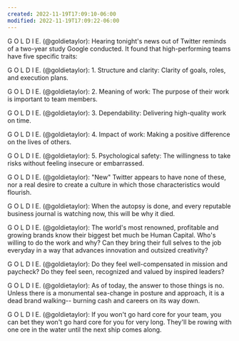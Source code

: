```yaml
---
created: 2022-11-19T17:09:10-06:00
modified: 2022-11-19T17:09:22-06:00
---
```


G O L D I E. (@goldietaylor): Hearing tonight's news out of Twitter reminds of a two-year study Google conducted. It found that high-performing teams have five specific traits:

G O L D I E. (@goldietaylor): 1. Structure and clarity: Clarity of goals, roles, and execution plans.

G O L D I E. (@goldietaylor): 2. Meaning of work: The purpose of their work is important to team members.

G O L D I E. (@goldietaylor): 3. Dependability: Delivering high-quality work on time.

G O L D I E. (@goldietaylor): 4. Impact of work: Making a positive difference on the lives of others.

G O L D I E. (@goldietaylor): 5. Psychological safety: The willingness to take risks without feeling insecure or embarrassed.

G O L D I E. (@goldietaylor): "New" Twitter appears to have none of these, nor a real desire to create a culture in which those characteristics would flourish.

G O L D I E. (@goldietaylor): When the autopsy is done, and every reputable business journal is watching now, this will be why it died.

G O L D I E. (@goldietaylor): The world's most renowned, profitable and growing brands know their biggest bet much be Human Capital. Who's willing to do the work and why? Can they bring their full selves to the job everyday in a way that advances innovation and outsized creativity?

G O L D I E. (@goldietaylor): Do they feel well-compensated in mission and paycheck? Do they feel seen, recognized and valued by inspired leaders?

G O L D I E. (@goldietaylor): As of today, the answer to those things is no. Unless there is a monumental sea-change in posture and approach, it is a dead brand walking-- burning cash and careers on its way down.

G O L D I E. (@goldietaylor): If you won't go hard core for your team, you can bet they won't go hard core for you for very long. They'll be rowing with one ore in the water until the next ship comes along.
